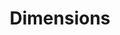 ---
bigquery: https://console.cloud.google.com/bigquery?p=covid-19-dimensions-ai&page=table&d=data&t=publications
contributors:
- Digital Science
- https://www.digital-science.com/
cost: Free for personal, non-commercial use.
description: Dimensions contains more than 100 million publications, ranging from
  articles published in scholarly journals, books and book chapters, to preprints
  and conference proceedings. All publications are contextualized with linked data
  sets, funding, publications, patents, clinical trials, and policy documents. You
  can also view associated categories, funders, institutions, and researcher profiles.
documentation: https://docs.dimensions.ai/bigquery/index.html
last_edit: Mon, 19 Jun 2023 16:35:32 GMT
location: https://www.dimensions.ai/products/free/
maintained_by: Digital Science, https://www.digital-science.com/
open_access: 'FALSE'
schema_fields:
- gender
- current_assignee
- research_orgs
- funding_eur
- research_org_state_names
- overall_status
- publication_ids
- external_ids
- funding_currency
- end_date
- funder_orgs
- clinical_trial_ids
- title
- funding_amount
- book_title
- editors
- publisher
- repository_name
- funding_chf
- active_years
- research_org_country_names
- embargo_date
- labels
- funder_countries
- research_org_countries
- date_imported_gbq
- conference
- funding_cad
- priority_date
- associated_publication_arxiv_id
- links
- expiration_date
- family_members_ids
- type
- source_id
- mesh_terms
- kind
- associated_grant_ids
- closed
- study_outcome_measures
- open_access_categories_v2
- funding_gbp
- primary_completion_date
- funder_org
- granted_date
- federal_support
- pages
- parent_id
- legal_events
- application_number
- category_icrp_ct
- citation_string
- funding_nzd
- current_assignee_countries
- acknowledgements
- study_arms
- supporting_grant_ids
- start_date
- category_hra
- registry
- study_designs
- legal_status
- cpc
- associated_publication_id
- funding_details
- original_abstract
- granted_year
- associated_publication_pmid
- cited_by_ids
- funding_schemes
- repository_id
- original_assignee_countries
- metrics
- altmetrics
- relationships
- study_participants
- associated_publication_doi
- date
- repository_dois
- acronym
- license
- interventions
- original_assignee
- journal
- date_modified
- address
- researcher_ids
- category_for
- patent_ids
- category_sdg
- aliases
- study_maximum_age
- primary_completion_year
- project_numbers
- study_minimum_age
- repository_url
- brief_title
- funding_jpy
- date_print
- figures_amount
- filing_status
- category_bra
- proceedings_title
- original_assignee_orgs
- reference_ids
- conditions
- date_normal
- funder_org_countries
- research_org_state_codes
- secondary_ids
- category_hrcs_rac
- copyright_statement
- created_date
- family_count
- current_assignee_orgs
- subtitles
- original_title
- funder_org_state_codes
- year
- description
- concepts
- foa_number
- study_eligibility_criteria
- jurisdiction
- established
- publication_year
- publication_date
- funder_org_cities
- wikipedia_url
- mesh_headings
- end_year
- abstract
- isbn
- status
- research_org_city_names
- start_year
- ipcr
- keywords
- filing_date
- citations_count
- issue
- categories
- category_uoa
- authors
- redirect
- funding_cny
- assignee_countries
- arxiv_id
- eisbn
- pmcid
- category_rcdc
- assignee_orgs
- category_hrcs_hc
- open_access_categories
- filing_year
- linkout
- resulting_publication_doi
- date_inserted
- family_id
- claims_amount
- expiration_year
- funding_section
- acronyms
- organisation_details
- date_online
- phase
- funding_usd
- id
- funding_aud
- doi
- investigators
- citations
- name
- volume
- language
- priority_year
- category_icrp_cso
- inventor_names
- journal_lists
- email_address
- funder_org_acronyms
- study_type
- orange_book
- book_series_title
- types
- pmid
- document_type
- resulting_publication_ids
- grant_number
- research_org_cities
shortname: dimensions
tags:
- scholarly literature
- patents
- funding
- clinical trials
- academic profiles
terms_of_use: 'Use of both the Dimensions COVID-19 dataset and full Dimensions dataset
  are subject to the Dimensions Terms of use: https://www.dimensions.ai/policies-terms-legal '
title: Dimensions
uuid: dcff88bd-fe6b-4fdb-8159-809bf9d7bc1c
versioning: 'FALSE'
---